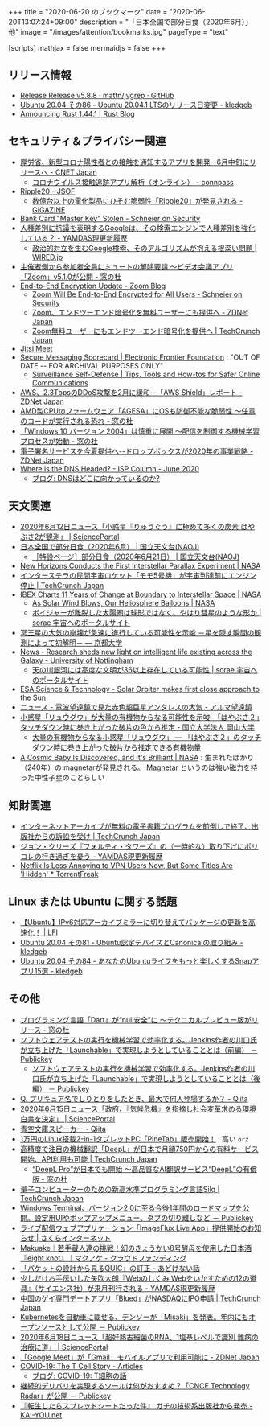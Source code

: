 +++
title = "2020-06-20 のブックマーク"
date =  "2020-06-20T13:07:24+09:00"
description = "「日本全国で部分日食（2020年6月）」他"
image = "/images/attention/bookmarks.jpg"
pageType = "text"

[scripts]
  mathjax = false
  mermaidjs = false
+++

## リリース情報

- [Release Release v5.8.8 · mattn/jvgrep · GitHub](https://github.com/mattn/jvgrep/releases/tag/v5.8.8)
- [Ubuntu 20.04 その86 - Ubuntu 20.04.1 LTSのリリース日変更 - kledgeb](https://kledgeb.blogspot.com/2020/06/ubuntu-2004-86-ubuntu-20041-lts.html)
- [Announcing Rust 1.44.1 | Rust Blog](https://blog.rust-lang.org/2020/06/18/Rust.1.44.1.html)

## セキュリティ＆プライバシー関連

- [厚労省、新型コロナ陽性者との接触を通知するアプリを開発--6月中旬にリリースへ - CNET Japan](https://japan.cnet.com/article/35155251/)
    - [コロナウイルス接触追跡アプリ解析（オンライン） - connpass](https://hackers.connpass.com/event/179792/)
- [Ripple20 - JSOF](https://www.jsof-tech.com/ripple20/)
    - [数億台以上の電化製品にひそむ脆弱性「Ripple20」が発見される - GIGAZINE](https://gigazine.net/news/20200617-ripple20-vulnerabilities/)
- [Bank Card "Master Key" Stolen - Schneier on Security](https://www.schneier.com/blog/archives/2020/06/bank_card_maste.html)
- [人種差別に抗議を表明するGoogleは、その検索エンジンで人種差別を強化している？ - YAMDAS現更新履歴](https://yamdas.hatenablog.com/entry/20200618/algorithms-of-oppression)
    - [政治的対立を生むGoogle検索、そのアルゴリズムが抱える根深い問題 | WIRED.jp](https://wired.jp/2019/03/19/google-algorithm-conservatives-biased/)
- [主催者側から参加者全員にミュートの解除要請 ～ビデオ会議アプリ「Zoom」v5.1.0が公開 - 窓の杜](https://forest.watch.impress.co.jp/docs/news/1259464.html)
- [End-to-End Encryption Update - Zoom Blog](https://blog.zoom.us/wordpress/2020/06/17/end-to-end-encryption-update/)
    - [Zoom Will Be End-to-End Encrypted for All Users - Schneier on Security](https://www.schneier.com/blog/archives/2020/06/zoom_will_be_en.html)
    - [Zoom、エンドツーエンド暗号化を無料ユーザーにも提供へ - ZDNet Japan](https://japan.zdnet.com/article/35155464/)
    - [Zoom無料ユーザーにもエンドツーエンド暗号化を提供へ  |  TechCrunch Japan](https://techcrunch.com/2020/06/17/zoom-u-turns-on-no-e2e-encryption-for-free-users/)
- [Jitsi Meet](https://meet.jit.si/)
- [Secure Messaging Scorecard | Electronic Frontier Foundation](https://www.eff.org/pages/secure-messaging-scorecard) : "OUT OF DATE -- FOR ARCHIVAL PURPOSES ONLY"
    - [Surveillance Self-Defense | Tips, Tools and How-tos for Safer Online Communications](https://ssd.eff.org/)
- [AWS、2.3TbpsのDDoS攻撃を2月に緩和--「AWS Shield」レポート - ZDNet Japan](https://japan.zdnet.com/article/35155490/)
- [AMD製CPUのファームウェア「AGESA」にOSも防御不能な脆弱性 ～任意のコードが実行される恐れ - 窓の杜](https://forest.watch.impress.co.jp/docs/news/1259887.html)
- [「Windows 10 バージョン 2004」は慎重に展開 ～配信を制御する機械学習プロセスが始動 - 窓の杜](https://forest.watch.impress.co.jp/docs/news/1259947.html)
- [電子署名サービスを今夏提供へ--ドロップボックスが2020年の事業戦略 - ZDNet Japan](https://japan.zdnet.com/article/35155164/)
- [Where is the DNS Headed? - ISP Column - June 2020](https://www.potaroo.net/ispcol/2020-06/row.html)
    - [ブログ: DNSはどこに向かっているのか?](https://okuranagaimo.blogspot.com/2020/06/dns_20.html)

## 天文関連

- [2020年6月12日ニュース「小惑星『りゅうぐう』に極めて多くの炭素 はやぶさ2が観測」 | SciencePortal](https://scienceportal.jst.go.jp/news/newsflash_review/newsflash/2020/06/20200612_01.html)
- [日本全国で部分日食（2020年6月） | 国立天文台(NAOJ)](https://www.nao.ac.jp/astro/sky/2020/06-topics03.html)
    - [［特設ページ］部分日食（2020年6月21日） | 国立天文台(NAOJ)](https://www.nao.ac.jp/notice/20200621-partial-eclipse.html)
- [New Horizons Conducts the First Interstellar Parallax Experiment | NASA](https://www.nasa.gov/feature/nasa-s-new-horizons-conducts-the-first-interstellar-parallax-experiment/)
- [インターステラの民間宇宙ロケット「モモ5号機」が宇宙到達前にエンジン停止  |  TechCrunch Japan](https://techcrunch.com/2020/06/13/interstellar-technologies-privately-developed-momo-5-rocket-falls-short-of-reaching-space/)
- [IBEX Charts 11 Years of Change at Boundary to Interstellar Space | NASA](https://www.nasa.gov/feature/goddard/2020/nasa-ibex-charts-11-years-change-at-boundary-interstellar-space-heliosphere-sun/)
    - [As Solar Wind Blows, Our Heliosphere Balloons | NASA](https://www.nasa.gov/feature/goddard/2018/as-solar-wind-blows-our-heliosphere-balloons/)
    - [ボイジャーが離脱した太陽圏は球形ではなく、やはり彗星のような形か | sorae 宇宙へのポータルサイト](https://sorae.info/astronomy/20200615-heliosphere.html)
- [冥王星の大気の崩壊が急速に進行している可能性を示唆 －星を隠す瞬間の観測によって初解明－ — 京都大学](http://www.kyoto-u.ac.jp/ja/research/research_results/2020/200611_1.html)
- [News - Research sheds new light on intelligent life existing across the Galaxy - University of Nottingham](https://www.nottingham.ac.uk/news/research-sheds-new-light-on-intelligent-life-existing-across-the-galaxy)
    - [天の川銀河には高度な文明が36以上存在している可能性 | sorae 宇宙へのポータルサイト](https://sorae.info/astronomy/20200616-extraterrestrial-life.html)
- [ESA Science & Technology - Solar Orbiter makes first close approach to the Sun](https://sci.esa.int/web/solar-orbiter/-/solar-orbiter-makes-first-close-approach-to-the-sun)
- [ニュース - 電波望遠鏡で見た赤色超巨星アンタレスの大気 - アルマ望遠鏡](https://alma-telescope.jp/news/antares-202006)
- [小惑星「リュウグウ」が大量の有機物からなる可能性を示唆　「はやぶさ２」タッチダウン時に巻き上がった破片の色から推定 - 国立大学法人 岡山大学](https://www.okayama-u.ac.jp/tp/release/release_id732.html)
    - [大量の有機物からなる小惑星「リュウグウ」 — 「はやぶさ２」のタッチダウン時に巻き上がった破片から推定できる有機物量](https://pml.misasa.okayama-u.ac.jp/pages/projects/ryugu-albedo-2020-ja.php)
- [A Cosmic Baby Is Discovered, and It's Brilliant | NASA](https://www.nasa.gov/feature/jpl/a-cosmic-baby-is-discovered-and-its-brilliant/) : 生まれたばかり（240年）の magnetarが発見される。 [Magnetar](https://astro-dic.jp/magnetar/ "天文学辞典 » マグネター") というのは強い磁力を持った中性子星のことらしい

## 知財関連

- [インターネットアーカイブが無料の電子書籍プログラムを前倒しで終了、出版社からの訴訟を受け  |  TechCrunch Japan](https://techcrunch.com/2020/06/12/internet-archive-ends-free-e-book-program-following-publisher-suit/)
- [ジョン・クリーズ『フォルティ・タワーズ』の（一時的な）取り下げにポリコレの行き過ぎを憂う - YAMDAS現更新履歴](https://yamdas.hatenablog.com/entry/20200618/fawlty-towers-withdrawn)
- [Netflix Is Less Annoying to VPN Users Now, But Some Titles Are 'Hidden' * TorrentFreak](https://torrentfreak.com/netflix-is-less-annoying-to-vpn-users-now-but-some-titles-are-hidden-200618/)

## Linux または Ubuntu に関する話題

- [【Ubuntu】IPv6対応アーカイブミラーに切り替えてパッケージの更新を高速化！ | LFI](https://linuxfan.info/ubuntu-ipv6-archive-mirror)
- [Ubuntu 20.04 その81 - Ubuntu認定デバイスとCanonicalの取り組み - kledgeb](https://kledgeb.blogspot.com/2020/06/ubuntu-2004-81-ubuntucanonical.html)
- [Ubuntu 20.04 その84 - あなたのUbuntuライフをもっと楽しくするSnapアプリ15選 - kledgeb](https://kledgeb.blogspot.com/2020/06/ubuntu-2004-84-ubuntusnap15.html)

## その他

- [プログラミング言語「Dart」が“null安全”に ～テクニカルプレビュー版がリリース - 窓の杜](https://forest.watch.impress.co.jp/docs/news/1258690.html)
- [ソフトウェアテストの実行を機械学習で効率化する。Jenkins作者の川口氏が立ち上げた「Launchable」で実現しようとしていることとは（前編） － Publickey](https://www.publickey1.jp/blog/20/jenkinslaunchable.html)
    - [ソフトウェアテストの実行を機械学習で効率化する。Jenkins作者の川口氏が立ち上げた「Launchable」で実現しようとしていることとは（後編） － Publickey](https://www.publickey1.jp/blog/20/jenkinslaunchable_1.html)
- [Q. プリキュア名でしりとりをしたとき、最大で何人登場するか？ - Qiita](https://qiita.com/Hokkaidosm/items/5c5fbd5a1535d1fd239f)
- [2020年6月15日ニュース「政府、『気候危機』を指摘し社会変革求める環境白書を決定」 | SciencePortal](https://scienceportal.jst.go.jp/news/newsflash_review/newsflash/2020/06/20200615_01.html)
- [青空文庫スピーカー - Qiita](https://qiita.com/mimonelu/items/b239a82f67a55bbb5c45)
- [1万円のLinux搭載2-in-1タブレットPC「PineTab」販売開始！](https://daily-gadget.net/2020/06/12/post-16233/) : 高い `orz`
- [高精度で注目の機械翻訳「DeepL」が日本で月額750円からの有料サービス開始、API利用も可能  |  TechCrunch Japan](https://jp.techcrunch.com/2020/06/16/deepl-pro-japan-launch/)
    - [“DeepL Pro”が日本でも開始 ～高品質なAI翻訳サービス“DeepL”の有償版 - 窓の杜](https://forest.watch.impress.co.jp/docs/news/1259198.html)
- [量子コンピューターのための新高水準プログラミング言語Silq  |  TechCrunch Japan](https://techcrunch.com/2020/06/15/silq-is-a-new-high-level-programming-language-for-quantum-computers/)
- [Windows Terminal、バージョン2.0に至る今後1年間のロードマップを公開。設定用UIやポップアップメニュー、タブの切り離しなど － Publickey](https://www.publickey1.jp/blog/20/windows_terminal201ui.html)
- [ライブ配信ウェブアプリケーション「ImageFlux Live App」提供開始のお知らせ | さくらインターネット](https://www.sakura.ad.jp/information/announcements/2020/06/17/1968204092/)
- [Makuake｜若手蔵人達の挑戦！幻のきょうかい8号酵母を使用した日本酒『eight knot』｜マクアケ - クラウドファンディング](https://www.makuake.com/project/eight-knot/)
- [「パケットの設計から見るQUIC」の訂正 - あどけない話](https://kazu-yamamoto.hatenablog.jp/entry/2020/06/17/121339)
- [少しだけお手伝いした矢吹太朗『Webのしくみ Webをいかすための12の道具』（サイエンス社）が来月刊行される - YAMDAS現更新履歴](https://yamdas.hatenablog.com/entry/20200618/web-no-shikumi)
- [中国のゲイ専門デートアプリ「Blued」がNASDAQにIPO申請  |  TechCrunch Japan](https://techcrunch.com/2020/06/17/blued-ipo/)
- [Kubernetesを自動車に載せる、デンソーが「Misaki」を発表。年内にもオープンソースとして公開 － Publickey](https://www.publickey1.jp/blog/20/kubernetesmisaki.html)
- [2020年6月18日ニュース「超好熱古細菌のRNA、1塩基レベルで識別 難病の治療に道」 | SciencePortal](https://scienceportal.jst.go.jp/news/newsflash_review/newsflash/2020/06/20200618_01.html)
- [「Google Meet」が「Gmail」モバイルアプリで利用可能に - ZDNet Japan](https://japan.zdnet.com/article/35155503/)
- [COVID-19: The T Cell Story - Articles](https://berthub.eu/articles/posts/covid-19-t-cells/)
    - [ブログ: COVID-19: T細胞の話](https://okuranagaimo.blogspot.com/2020/06/covid-19-t.html)
- [継続的デリバリを実現するツールは何がおすすめ？「CNCF Technology Radar」が公開 － Publickey](https://www.publickey1.jp/blog/20/cncf_technology_radarfluxhelm.html)
- [『転生したらスプレッドシートだった件』 ガチの技術系出版社から発売 - KAI-YOU.net](https://kai-you.net/article/75659)

